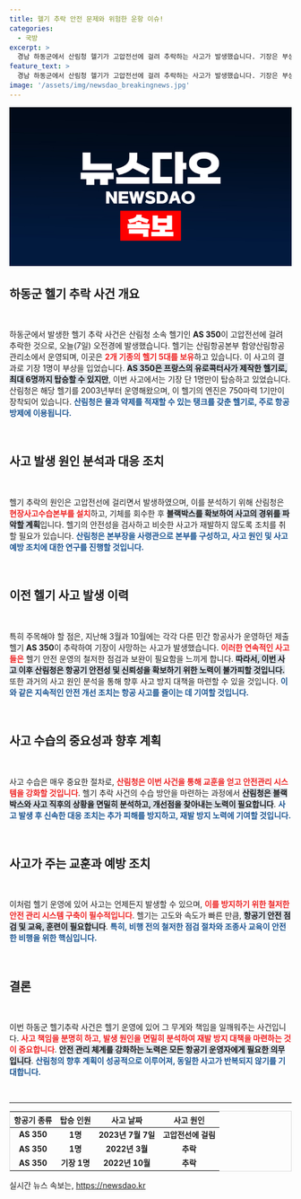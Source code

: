 ```yaml
---
title: 헬기 추락 안전 문제와 위험한 운항 이슈!
categories:
  - 국방
excerpt: >
  경남 하동군에서 산림청 헬기가 고압전선에 걸려 추락하는 사고가 발생했습니다. 기장은 부상을 입었으며, 헬기의 사고 원인을 파악하기 위한 조사가 진행중입니다.
feature_text: >
  경남 하동군에서 산림청 헬기가 고압전선에 걸려 추락하는 사고가 발생했습니다. 기장은 부상을 입었으며, 헬기의 사고 원인을 파악하기 위한 조사가 진행중입니다.
image: '/assets/img/newsdao_breakingnews.jpg'
---
```


<p><img src="/assets/img/newsdao_breakingnews.jpg" alt="pcversion 속보" /></p>

<h2 data-ke-size="size26">하동군 헬기 추락 사건 개요</h2>

<p data-ke-size="size16">&nbsp;</p>

<p>하동군에서 발생한 헬기 추락 사건은 산림청 소속 헬기인 <b>AS 350</b>이 고압전선에 걸려 추락한 것으로, 오늘(7일) 오전경에 발생했습니다. 헬기는 산림항공본부 함양산림항공관리소에서 운영되며, 이곳은 <b><span style="color: #ee2323;">2개 기종의 헬기 5대를 보유</span></b>하고 있습니다. 이 사고의 결과로 기장 1명이 부상을 입었습니다. <b><span style="background-color: #21538527;">AS 350은 프랑스의 유로콕터사가 제작한 헬기로, 최대 6명까지 탑승할 수 있지만</span></b>, 이번 사고에서는 기장 단 1명만이 탑승하고 있었습니다. 산림청은 해당 헬기를 2003년부터 운영해왔으며, 이 헬기의 엔진은 750마력 1기만이 장착되어 있습니다. <b><span style="color: #1a5490;">산림청은 물과 약제를 적재할 수 있는 탱크를 갖춘 헬기로, 주로 항공방제에 이용됩니다.</span></b> </p>

<p data-ke-size="size16">&nbsp;</p>

<h2 data-ke-size="size26">사고 발생 원인 분석과 대응 조치</h2>

<p data-ke-size="size16">&nbsp;</p>

<p>헬기 추락의 원인은 고압전선에 걸리면서 발생하였으며, 이를 분석하기 위해 산림청은 <b><span style="color: #ee2323;">현장사고수습본부를 설치</span></b>하고, 기체를 회수한 후 <b><span style="background-color: #21538527;">블랙박스를 확보하여 사고의 경위를 파악할 계획</span></b>입니다. 헬기의 안전성을 검사하고 비슷한 사고가 재발하지 않도록 조치를 취할 필요가 있습니다. <b><span style="color: #1a5490;">산림청은 본부장을 사령관으로 본부를 구성하고, 사고 원인 및 사고 예방 조치에 대한 연구를 진행할 것입니다.</span></b></p>

<p data-ke-size="size16">&nbsp;</p>

<h2 data-ke-size="size26">이전 헬기 사고 발생 이력</h2>

<p data-ke-size="size16">&nbsp;</p>

<p>특히 주목해야 할 점은, 지난해 3월과 10월에는 각각 다른 민간 항공사가 운영하던 제출 헬기 <b>AS 350</b>이 추락하여 기장이 사망하는 사고가 발생했습니다. <b><span style="color: #ee2323;">이러한 연속적인 사고들은</span></b> 헬기 안전 운영의 철저한 점검과 보완이 필요함을 느끼게 합니다. <b><span style="background-color: #21538527;">따라서, 이번 사고 이후 산림청은 항공기 안전성 및 신뢰성을 확보하기 위한 노력이 불가피할 것입니다.</span></b> 또한 과거의 사고 원인 분석을 통해 향후 사고 방지 대책을 마련할 수 있을 것입니다. <b><span style="color: #1a5490;">이와 같은 지속적인 안전 개선 조치는 항공 사고를 줄이는 데 기여할 것입니다.</span></b></p>

<p data-ke-size="size16">&nbsp;</p>

<h2 data-ke-size="size26">사고 수습의 중요성과 향후 계획</h2>

<p data-ke-size="size16">&nbsp;</p>

<p>사고 수습은 매우 중요한 절차로, <b><span style="color: #ee2323;">산림청은 이번 사건을 통해 교훈을 얻고 안전관리 시스템을 강화할 것입니다</span></b>. 헬기 추락 사건의 수습 방안을 마련하는 과정에서 <b><span style="background-color: #21538527;">산림청은 블랙박스와 사고 직후의 상황을 면밀히 분석하고, 개선점을 찾아내는 노력이 필요합니다</span></b>. <b><span style="color: #1a5490;">사고 발생 후 신속한 대응 조치는 추가 피해를 방지하고, 재발 방지 노력에 기여할 것입니다.</span></b></p>

<p data-ke-size="size16">&nbsp;</p>

<h2 data-ke-size="size26">사고가 주는 교훈과 예방 조치</h2>

<p data-ke-size="size16">&nbsp;</p>

<p>이처럼 헬기 운영에 있어 사고는 언제든지 발생할 수 있으며, <b><span style="color: #ee2323;">이를 방지하기 위한 철저한 안전 관리 시스템 구축이 필수적입니다</span></b>. 헬기는 고도와 속도가 빠른 만큼, <b><span style="background-color: #21538527;">항공기 안전 점검 및 교육, 훈련이 필요합니다</span></b>. <b><span style="color: #1a5490;">특히, 비행 전의 철저한 점검 절차와 조종사 교육이 안전한 비행을 위한 핵심입니다.</span></b> </p>

<p data-ke-size="size16">&nbsp;</p>

<h2 data-ke-size="size26">결론</h2>

<p data-ke-size="size16">&nbsp;</p>

<p>이번 하동군 헬기추락 사건은 헬기 운영에 있어 그 무게와 책임을 일깨워주는 사건입니다. <b><span style="color: #ee2323;">사고 책임을 분명히 하고, 발생 원인을 면밀히 분석하여 재발 방지 대책을 마련하는 것이 중요합니다</span></b>. <b><span style="background-color: #21538527;">안전 관리 체계를 강화하는 노력은 모든 항공기 운영자에게 필요한 의무입니다</span></b>. <b><span style="color: #1a5490;">산림청의 향후 계획이 성공적으로 이루어져, 동일한 사고가 반복되지 않기를 기대합니다.</span></b> </p>

<p data-ke-size="size16">&nbsp;</p>

<hr>

<table style="border: 1px solid #ddd; width: 100%;">
  <thead>
    <tr>
      <th style="text-align: center;"><b>항공기 종류</b></th>
      <th style="text-align: center;"><b>탑승 인원</b></th>
      <th style="text-align: center;"><b>사고 날짜</b></th>
      <th style="text-align: center;"><b>사고 원인</b></th>
    </tr>
  </thead>
  <tbody>
    <tr>
      <td style="text-align: center; height: 17px;"><b>AS 350</b></td>
      <td style="text-align: center; height: 17px;"><b>1명</b></td>
      <td style="text-align: center; height: 17px;"><b>2023년 7월 7일</b></td>
      <td style="text-align: center; height: 17px;"><b>고압전선에 걸림</b></td>
    </tr>
    <tr>
      <td style="text-align: center; height: 17px;"><b>AS 350</b></td>
      <td style="text-align: center; height: 17px;"><b>1명</b></td>
      <td style="text-align: center; height: 17px;"><b>2022년 3월</b></td>
      <td style="text-align: center; height: 17px;"><b>추락</b></td>
    </tr>
    <tr>
      <td style="text-align: center; height: 17px;"><b>AS 350</b></td>
      <td style="text-align: center; height: 17px;"><b>기장 1명</b></td>
      <td style="text-align: center; height: 17px;"><b>2022년 10월</b></td>
      <td style="text-align: center; height: 17px;"><b>추락</b></td>
    </tr>
  </tbody>
</table>
실시간 뉴스 속보는, <a href="https://newsdao.kr" rel="dofollow">https://newsdao.kr</a>


